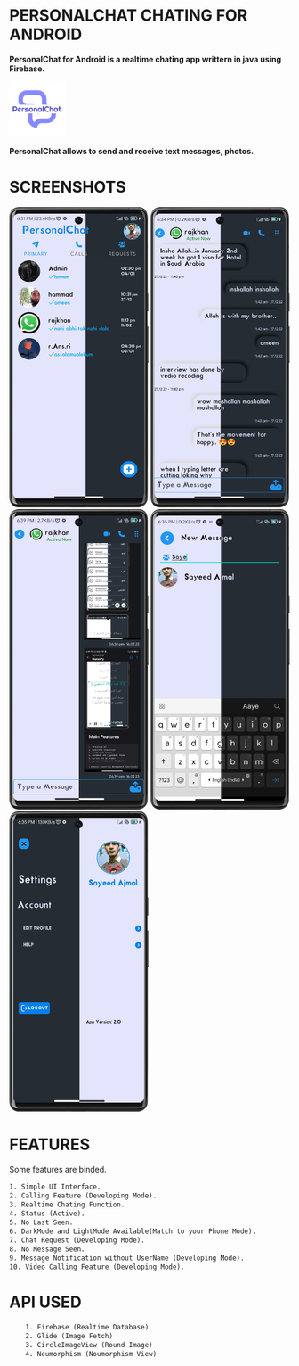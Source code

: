 # PERSONALCHAT CHATING FOR ANDROID

<b>PersonalChat for Android is a realtime chating app writtern in java using Firebase.

<img src="icon.png" width="100px">

PersonalChat allows to send and receive text messages, photos.</b>

# SCREENSHOTS

<img src="Front.png" width="250px">
<img src="Chat.png" width="250px">
<img src="Image.png" width="250px">
<img src="search.png" width="250px">
<img src="Setting.png" width="250px">

# FEATURES

Some features are binded.

    1. Simple UI Interface.
    2. Calling Feature (Developing Mode).
    3. Realtime Chating Function.
    4. Status (Active).
    5. No Last Seen.
    6. DarkMode and LightMode Available(Match to your Phone Mode).
    7. Chat Request (Developing Mode).
    8. No Message Seen.
    9. Message Notification without UserName (Developing Mode).
    10. Video Calling Feature (Developing Mode).

# API USED

        1. Firebase (Realtime Database)
        2. Glide (Image Fetch)
        3. CircleImageView (Round Image)
        4. Neumorphism (Noumorphism View)
